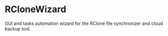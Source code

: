 # RCloneWizard
GUI and tasks automation wizard for the RClone file synchronizer and cloud backup tool.
